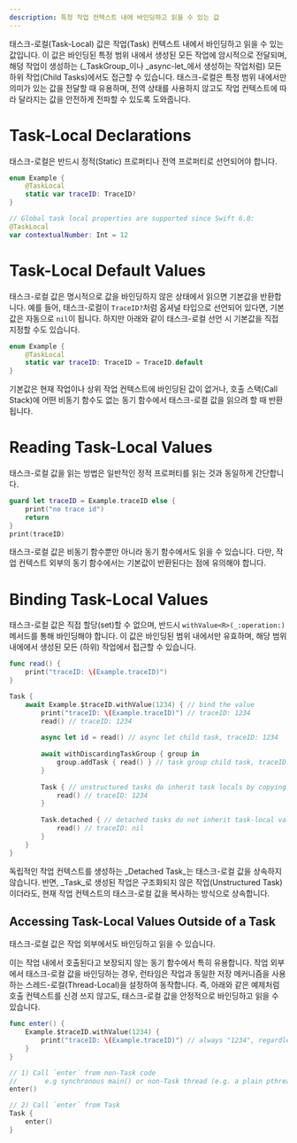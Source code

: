 ```yaml
---
description: 특정 작업 컨텍스트 내에 바인딩하고 읽을 수 있는 값
---
```


태스크-로컬(Task-Local) 값은 작업(Task) 컨텍스트 내에서 바인딩하고 읽을 수 있는 값입니다. 이 값은 바인딩된 특정 범위 내에서 생성된 모든 작업에 암시적으로 전달되며, 해덩 작업이 생성하는 (_TaskGroup_이나 _async-let_에서 생성하는 작업처럼) 모든 하위 작업(Child Tasks)에서도 접근할 수 있습니다. 태스크-로컬은 특정 범위 내에서만 의미가 있는 값을 전달할 때 유용하며, 전역 상태를 사용하지 않고도 작업 컨텍스트에 따라 달라지는 값을 안전하게 전파할 수 있도록 도와줍니다.


# Task-Local Declarations

태스크-로컬은 반드시 정적(Static) 프로퍼티나 전역 프로퍼티로 선언되어야 합니다.

```swift
enum Example {
    @TaskLocal
    static var traceID: TraceID?
}

// Global task local properties are supported since Swift 6.0:
@TaskLocal
var contextualNumber: Int = 12
```

# Task-Local Default Values

태스크-로컬 값은 명시적으로 값을 바인딩하지 않은 상태에서 읽으면 기본값을 반환합니다. 예를 들어, 태스크-로컬이 `TraceID?`처럼 옵셔널 타입으로 선언되어 있다면, 기본값은 자동으로 `nil`이 됩니다. 하지만 아래와 같이 태스크-로컬 선언 시 기본값을 직접 지정할 수도 있습니다.

```swift
enum Example {
    @TaskLocal
    static var traceID: TraceID = TraceID.default
}
```

기본값은 현재 작업이나 상위 작업 컨텍스트에 바인딩된 값이 없거나, 호출 스택(Call Stack)에 어떤 비동기 함수도 없는 동기 함수에서 태스크-로컬 값을 읽으려 할 때 반환됩니다.


# Reading Task-Local Values 

태스크-로컬 값을 읽는 방법은 일반적인 정적 프로퍼티를 읽는 것과 동일하게 간단합니다.

```swift
guard let traceID = Example.traceID else {
    print("no trace id")
    return
}
print(traceID)
```

태스크-로컬 값은 비동기 함수뿐만 아니라 동기 함수에서도 읽을 수 있습니다. 다만, 작업 컨텍스트 외부의 동기 함수에서는 기본값이 반환된다는 점에 유의해야 합니다.


# Binding Task-Local Values

태스크-로컬 값은 직접 할당(set)할 수 없으며, 반드시 `withValue<R>(_:operation:)` 메서드를 통해 바인딩해야 합니다. 이 값은 바인딩된 범위 내에서만 유효하며, 해당 범위 내에에서 생성된 모든 (하위) 작업에서 접근할 수 있습니다. 

```swift
func read() {
    print("traceID: \(Example.traceID)")
}

Task {
    await Example.$traceID.withValue(1234) { // bind the value
        print("traceID: \(Example.traceID)") // traceID: 1234
        read() // traceID: 1234
        
        async let id = read() // async let child task, traceID: 1234
        
        await withDiscardingTaskGroup { group in
            group.addTask { read() } // task group child task, traceID: 1234
        }
        
        Task { // unstructured tasks do inherit task locals by copying
            read() // traceID: 1234
        }
        
        Task.detached { // detached tasks do not inherit task-local values
            read() // traceID: nil
        }
    }
}
```

독립적인 작업 컨텍스트를 생성하는 _Detached Task_는 태스크-로컬 값을 상속하지 않습니다. 반면, _Task_로 생성된 작업은 구조화되지 않은 작업(Unstructured Task)이더라도, 현재 작업 컨텍스트의 태스크-로컬 값을 복사하는 방식으로 상속합니다.


## Accessing Task-Local Values Outside of a Task

태스크-로컬 값은 작업 외부에서도 바인딩하고 읽을 수 있습니다.

이는 작업 내에서 호출된다고 보장되지 않는 동기 함수에서 특히 유용합니다. 작업 외부에서 태스크-로컬 값을 바인딩하는 경우, 런타임은 작업과 동일한 저장 메커니즘을 사용하는 스레드-로컬(Thread-Local)을 설정하여 동작합니다. 즉, 아래와 같은 예제처럼 호출 컨텍스트를 신경 쓰지 않고도, 태스크-로컬 값을 안정적으로 바인딩하고 읽을 수 있습니다.

```swift
func enter() {
    Example.$traceID.withValue(1234) { 
        print("traceID: \(Example.traceID)") // always "1234", regardless if enter() was called from inside a task or not:
    }
}

// 1) Call `enter` from non-Task code
//       e.g synchronous main() or non-Task thread (e.g. a plain pthread)
enter()

// 2) Call `enter` from Task
Task {
    enter()
}
```
